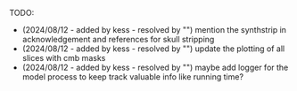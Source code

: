 TODO:

- (2024/08/12 - added by kess - resolved by "") mention the synthstrip in acknowledgement and references for skull stripping
- (2024/08/12 - added by kess - resolved by "") update the plotting of all slices with cmb masks
- (2024/08/12 - added by kess - resolved by "") maybe add logger for the model process to keep track valuable info like running time?
